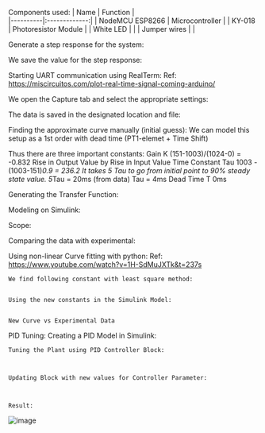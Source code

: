 Components used:
| Name   | Function |  
|----------|:-------------:|
| NodeMCU ESP8266 | Microcontroller | 
| KY-018 | Photoresistor Module | 
| White LED |  |
| Jumper wires |  |


Generate a step response for the system:





We save the value for the step response:

	

	
	
Starting UART communication using RealTerm:
	Ref: https://miscircuitos.com/plot-real-time-signal-coming-arduino/




We open the Capture tab and select the appropriate settings:



The data is saved in the designated location and file:



Finding the approximate curve manually (initial guess):
	We can model this setup as a 1st order with dead time  (PT1-elemet + Time Shift)

  Thus there are three important constants:
	Gain K	(151-1003)/(1024-0) = -0.832 	Rise in Output Value by Rise in Input Value
	Time Constant Tau	1003 - (1003-151)*0.9 = 236.2 	It takes 5 Tau to go from initial point to 90% steady state value.
		5*Tau = 20ms (from data)
		Tau = 4ms
	Dead Time T	0ms	
	
	
Generating the Transfer Function:




Modeling on Simulink:



Scope:




Comparing the data with experimental:


	
	
Using non-linear Curve fitting with python:
	Ref: https://www.youtube.com/watch?v=1H-SdMuJXTk&t=237s
	
	We find following constant with least square method:

		
	Using the new constants in the Simulink Model:

		
	New Curve vs Experimental Data

		
		
		
PID Tuning:
	Creating a PID Model in Simulink:

	
	Tuning the Plant using PID Controller Block:

		
		
	Updating Block with new values for Controller Parameter:

		
		
	Result:






![image](https://github.com/haris-mujeeb/Digital-Control-Projects/assets/57053470/4b4e40ac-1bb3-4274-a9b0-087ba1ac2195)

